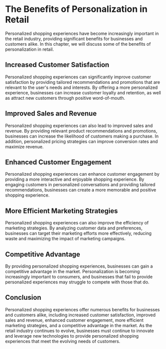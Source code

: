 The Benefits of Personalization in Retail
=====================================================================================================

Personalized shopping experiences have become increasingly important in the retail industry, providing significant benefits for businesses and customers alike. In this chapter, we will discuss some of the benefits of personalization in retail.

Increased Customer Satisfaction
-------------------------------

Personalized shopping experiences can significantly improve customer satisfaction by providing tailored recommendations and promotions that are relevant to the user's needs and interests. By offering a more personalized experience, businesses can increase customer loyalty and retention, as well as attract new customers through positive word-of-mouth.

Improved Sales and Revenue
--------------------------

Personalized shopping experiences can also lead to improved sales and revenue. By providing relevant product recommendations and promotions, businesses can increase the likelihood of customers making a purchase. In addition, personalized pricing strategies can improve conversion rates and maximize revenue.

Enhanced Customer Engagement
----------------------------

Personalized shopping experiences can enhance customer engagement by providing a more interactive and enjoyable shopping experience. By engaging customers in personalized conversations and providing tailored recommendations, businesses can create a more memorable and positive shopping experience.

More Efficient Marketing Strategies
-----------------------------------

Personalized shopping experiences can also improve the efficiency of marketing strategies. By analyzing customer data and preferences, businesses can target their marketing efforts more effectively, reducing waste and maximizing the impact of marketing campaigns.

Competitive Advantage
---------------------

By providing personalized shopping experiences, businesses can gain a competitive advantage in the market. Personalization is becoming increasingly important to consumers, and businesses that fail to provide personalized experiences may struggle to compete with those that do.

Conclusion
----------

Personalized shopping experiences offer numerous benefits for businesses and customers alike, including increased customer satisfaction, improved sales and revenue, enhanced customer engagement, more efficient marketing strategies, and a competitive advantage in the market. As the retail industry continues to evolve, businesses must continue to innovate and leverage new technologies to provide personalized shopping experiences that meet the evolving needs of customers.

